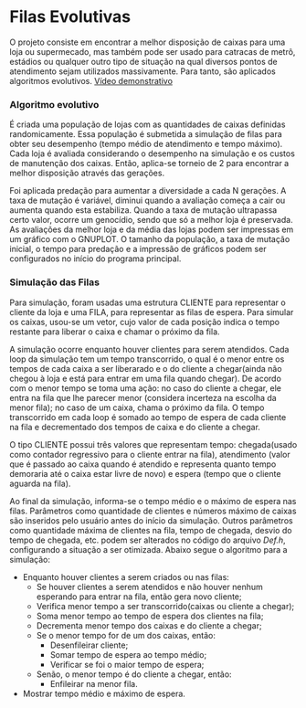 # Filas Evolutivas
O projeto consiste em encontrar a melhor disposição de caixas para uma loja ou supermecado, mas também pode ser usado para catracas de metrô, estádios ou qualquer outro tipo de situação na qual diversos pontos de atendimento sejam utilizados massivamente. Para tanto, são aplicados algoritmos evolutivos.
[Vídeo demonstrativo](https://drive.google.com/file/d/1Ajq8PMBiOfxP_hV6EZXo_-gltucSy7rX/view?usp=sharing)

### Algoritmo evolutivo
É criada uma população de lojas com as quantidades de caixas definidas randomicamente. Essa  população é submetida a simulação de filas para obter seu desempenho (tempo médio de atendimento e tempo máximo). Cada loja é avaliada considerando o desempenho na simulação e os custos de manutenção dos caixas. Então, aplica-se torneio de 2 para encontrar a melhor disposição através das gerações.

Foi aplicada predação para aumentar a diversidade a cada N gerações. A taxa de mutação é variável, diminui quando a avaliação começa a cair ou aumenta quando esta estabiliza. Quando a taxa de mutação ultrapassa certo valor, ocorre um genocídio, sendo que só a melhor loja é preservada.
As avaliações da melhor loja e da média das lojas podem ser impressas em um gráfico com o GNUPLOT.
O tamanho da população, a taxa de mutação inicial, o tempo para predação e a impressão de gráficos podem ser configurados no início do programa principal.

### Simulação das Filas
Para simulação, foram usadas uma estrutura CLIENTE para representar o cliente da loja e uma FILA, para representar as filas de espera. Para simular os caixas, usou-se um vetor, cujo valor de cada posição indica o tempo restante para liberar o caixa e chamar o próximo da fila.

A simulação ocorre enquanto houver clientes para serem atendidos. Cada loop da simulação tem um tempo transcorrido, o qual é o menor entre os tempos de cada caixa a ser liberarado e o do cliente a chegar(ainda não chegou à loja e está para entrar em uma fila quando chegar). De acordo com o menor tempo se toma uma ação: no caso do cliente a chegar, ele entra na fila que lhe parecer menor (considera incerteza na escolha da menor fila); no caso de um caixa, chama o próximo da fila. O tempo transcorrido em cada loop é somado ao tempo de espera de cada cliente na fila e decrementado dos tempos de caixa e do cliente a chegar.

O tipo CLIENTE possui três valores que representam tempo: chegada(usado como contador regressivo para o cliente entrar na fila), atendimento (valor que é passado ao caixa quando é atendido e representa quanto tempo demoraria até o caixa estar livre de novo) e espera (tempo que o cliente aguarda na fila).

Ao final da simulação, informa-se o tempo médio e o máximo de espera nas filas.
Parâmetros como quantidade de clientes e números máximo de caixas são inseridos pelo usuário antes do início da simulação. Outros parâmetros como quantidade máxima de clientes na fila, tempo de chegada, desvio do tempo de chegada, etc. podem ser alterados no código do arquivo *Def.h*, configurando a situação a ser otimizada. Abaixo segue o algoritmo para a simulação:
- Enquanto houver clientes a serem criados ou nas filas:
    - Se houver clientes a serem atendidos e não houver nenhum esperando para entrar na fila, então gera novo cliente;
    - Verifica menor tempo a ser transcorrido(caixas ou cliente a chegar);
    - Soma menor tempo ao tempo de espera dos clientes na fila;
    - Decrementa menor tempo dos caixas e do cliente a chegar;
    - Se o menor tempo for de um dos caixas, então:
        - Desenfileirar cliente;
        - Somar tempo de espera ao tempo médio;
        - Verificar se foi o maior tempo de espera;
    - Senão, o menor tempo é do cliente a chegar, então:
        - Enfileirar na menor fila.
- Mostrar tempo médio e máximo de espera.
